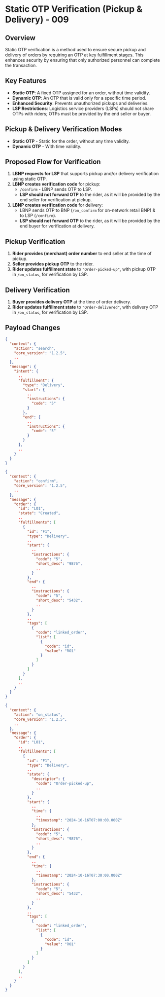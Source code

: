 # Static OTP Verification (Pickup & Delivery) - 009

## Overview
Static OTP verification is a method used to ensure secure pickup and delivery of orders by requiring an OTP at key fulfillment stages. This enhances security by ensuring that only authorized personnel can complete the transaction.

## Key Features
- **Static OTP**: A fixed OTP assigned for an order, without time validity.
- **Dynamic OTP**: An OTP that is valid only for a specific time period.
- **Enhanced Security**: Prevents unauthorized pickups and deliveries.
- **LSP Restrictions**: Logistics service providers (LSPs) should not share OTPs with riders; OTPs must be provided by the end seller or buyer.

## Pickup & Delivery Verification Modes

- **Static OTP** - Static for the order, without any time validity.
- **Dynamic OTP** - With time validity.

## Proposed Flow for Verification

1. **LBNP requests for LSP** that supports pickup and/or delivery verification using static OTP.
2. **LBNP creates verification code** for pickup:
   - `/confirm` - LBNP sends OTP to LSP.
   - **LSP should not forward OTP** to the rider, as it will be provided by the end seller for verification at pickup.
3. **LBNP creates verification code** for delivery:
   - LBNP sends OTP to BNP (`/on_confirm` for on-network retail BNP) & to LSP (`/confirm`).
   - **LSP should not forward OTP** to the rider, as it will be provided by the end buyer for verification at delivery.

## Pickup Verification

1. **Rider provides (merchant) order number** to end seller at the time of pickup.
2. **Seller provides pickup OTP** to the rider.
3. **Rider updates fulfillment state** to `"Order-picked-up"`, with pickup OTP in `/on_status`, for verification by LSP.

## Delivery Verification

1. **Buyer provides delivery OTP** at the time of order delivery.
2. **Rider updates fulfillment state** to `"Order-delivered"`, with delivery OTP in `/on_status`, for verification by LSP.

## Payload Changes

```json
{
  "context": {
    "action": "search",
    "core_version": "1.2.5",
    ..
  },
  "message": {
    "intent": {
      ..
      "fulfillment": {
        "type": "Delivery",
        "start": {
          ..
          "instructions": {
            "code": "5"
          }
        },
        "end": {
          ..
          "instructions": {
            "code": "5"
          }
        }
      },
      ..
    }
  }
}
```

```json
{
  "context": {
    "action": "confirm",
    "core_version": "1.2.5",
    ..
  },
  "message": {
    "order": {
      "id": "LO1",
      "state": "Created",
      ..
      "fulfillments": [
        {
          "id": "F1",
          "type": "Delivery",
          ..
          "start": {
            ..
            "instructions": {
              "code": "5",
              "short_desc": "9876",
              ..
            }
          },
          "end": {
            ..
            "instructions": {
              "code": "5",
              "short_desc": "5432",
              ..
            }
          },
          ..
          "tags": [
            {
              "code": "linked_order",
              "list": [
                {
                  "code": "id",
                  "value": "RO1"
                }
              ]
            }
          ]
        }
      ],
      ..
    }
  }
}
```

```json
{
  "context": {
    "action": "on_status",
    "core_version": "1.2.5",
    ..
  },
  "message": {
    "order": {
      "id": "LO1",
      ..
      "fulfillments": [
        {
          "id": "F1",
          "type": "Delivery",
          ..
          "state": {
            "descriptor": {
              "code": "Order-picked-up",
              ..
            }
          },
          "start": {
            ..
            "time": {
              ..
              "timestamp": "2024-10-16T07:00:00.000Z"
            },
            "instructions": {
              "code": "5",
              "short_desc": "9876",
              ..
            }
          },
          "end": {
            ..
            "time": {
              ..
              "timestamp": "2024-10-16T07:30:00.000Z"
            },
            "instructions": {
              "code": "5",
              "short_desc": "5432",
              ..
            }
          },
          ..
          "tags": [
            {
              "code": "linked_order",
              "list": [
                {
                  "code": "id",
                  "value": "RO1"
                }
              ]
            }
          ]
        }
      ],
      ..
    }
  }
}
```
